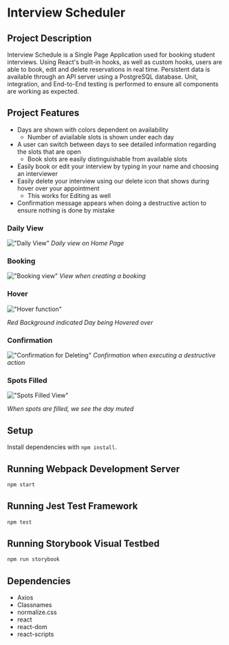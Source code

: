 # Interview Scheduler

## Project Description

Interview Schedule is a Single Page Application used for booking student interviews. Using React's built-in hooks, as well as custom hooks, users are able to book, edit and delete reservations in real time. Persistent data is available through an API server using a PostgreSQL database. Unit, integration, and End-to-End testing is performed to ensure all components are working as expected. 

## Project Features
* Days are shown with colors dependent on availability
  * Number of aviailable slots is shown under each day
* A user can switch between days to see detailed information regarding the slots that are open
  * Book slots are easily distinguishable from available slots 
* Easily book or edit your interview by typing in your name and choosing an interviewer
* Easily delete your interview using our delete icon that shows during hover over your appointment 
  * This works for Editing as well
* Confirmation message appears when doing a destructive action to ensure nothing is done by mistake


### Daily View 
!["Daily View"](docs/DailyView.png)
<i>Daily view on Home Page</i>

### Booking
!["Booking view"](docs/Booking.png)
<i>View when creating a booking</i>

### Hover
!["Hover function"](docs/RedHover.png)

<i>Red Background indicated Day being Hovered over</i>

### Confirmation
!["Confirmation for Deleting"](docs/Confirmation.png)
<i>Confirmation when executing a destructive action</i>

### Spots Filled 
!["Spots Filled View"](docs/SpotsFilled.png)

<i>When spots are filled, we see the day muted</i>

## Setup

Install dependencies with `npm install`.

## Running Webpack Development Server

```sh
npm start
```

## Running Jest Test Framework

```sh
npm test
```

## Running Storybook Visual Testbed

```sh
npm run storybook
```

## Dependencies

* Axios
* Classnames
* normalize.css
* react
* react-dom
* react-scripts